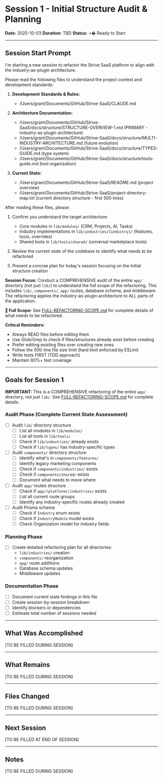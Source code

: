 # Session 1 - Initial Structure Audit & Planning

**Date:** 2025-10-03
**Duration:** TBD
**Status:** =� Ready to Start

---

## Session Start Prompt

I'm starting a new session to refactor the Strive SaaS platform to align with the industry-as-plugin architecture.

Please read the following files to understand the project context and development standards:

1. **Development Standards & Rules:**
   - /Users/grant/Documents/GitHub/Strive-SaaS/CLAUDE.md

2. **Architecture Documentation:**
   - /Users/grant/Documents/GitHub/Strive-SaaS/docs/structure/STRUCTURE-OVERVIEW-1.md (PRIMARY - industry-as-plugin architecture)
   - /Users/grant/Documents/GitHub/Strive-SaaS/docs/structure/MULTI-INDUSTRY-ARCHITECTURE.md (future evolution)
   - /Users/grant/Documents/GitHub/Strive-SaaS/docs/structure/TYPES-GUIDE.md (type system)
   - /Users/grant/Documents/GitHub/Strive-SaaS/docs/structure/tools-guide.md (tool organization)

3. **Current State:**
   - /Users/grant/Documents/GitHub/Strive-SaaS/README.md (project overview)
   - /Users/grant/Documents/GitHub/Strive-SaaS/project-directory-map.txt (current directory structure - first 500 lines)

After reading these files, please:

1. Confirm you understand the target architecture:
   - Core modules in `lib/modules/` (CRM, Projects, AI, Tasks)
   - Industry implementations in `lib/industries/[industry]/` (features, tools, overrides)
   - Shared tools in `lib/tools/shared/` (universal marketplace tools)

2. Review the current state of the codebase to identify what needs to be refactored

3. Present a concise plan for today's session focusing on the initial structure creation

**Session Focus:**
Conduct a COMPREHENSIVE audit of the entire `app/` directory (not just `lib/`) to understand the full scope of the refactoring. This includes `lib/`, `components/`, `app/` routes, database schema, and middleware. The refactoring applies the industry-as-plugin architecture to ALL parts of the application.

**📖 Full Scope:** See [FULL-REFACTORING-SCOPE.md](./FULL-REFACTORING-SCOPE.md) for complete details of what needs to be refactored.

**Critical Reminders:**
- Always READ files before editing them
- Use Glob/Grep to check if files/structures already exist before creating
- Prefer editing existing files over creating new ones
- Follow the 500-line file size limit (hard limit enforced by ESLint)
- Write tests FIRST (TDD approach)
- Maintain 80%+ test coverage

---

## Goals for Session 1

**IMPORTANT:** This is a COMPREHENSIVE refactoring of the entire `app/` directory, not just `lib/`. See [FULL-REFACTORING-SCOPE.md](./FULL-REFACTORING-SCOPE.md) for complete details.

### Audit Phase (Complete Current State Assessment)
- [ ] Audit `lib/` directory structure
  - [ ] List all modules in `lib/modules/`
  - [ ] List all tools in `lib/tools/`
  - [ ] Check if `lib/industries/` already exists
  - [ ] Check if `lib/types/` has industry-specific types

- [ ] Audit `components/` directory structure
  - [ ] Identify what's in `components/features/`
  - [ ] Identify legacy marketing components
  - [ ] Check if `components/industries/` exists
  - [ ] Check if `components/shared/` exists
  - [ ] Document what needs to move where

- [ ] Audit `app/` routes structure
  - [ ] Check if `app/(platform)/industries/` exists
  - [ ] List all current route groups
  - [ ] Identify any industry-specific routes already created

- [ ] Audit Prisma schema
  - [ ] Check if `Industry` enum exists
  - [ ] Check if `IndustryModule` model exists
  - [ ] Check Organization model for industry fields

### Planning Phase
- [ ] Create detailed refactoring plan for all directories:
  - `lib/industries/` creation
  - `components/` reorganization
  - `app/` route additions
  - Database schema updates
  - Middleware updates

### Documentation Phase
- [ ] Document current state findings in this file
- [ ] Create session-by-session breakdown
- [ ] Identify blockers or dependencies
- [ ] Estimate total number of sessions needed

---

## What Was Accomplished

[TO BE FILLED DURING SESSION]

---

## What Remains

[TO BE FILLED DURING SESSION]

---

## Files Changed

[TO BE FILLED DURING SESSION]

---

## Next Session

[TO BE FILLED AT END OF SESSION]

---

## Notes

[TO BE FILLED DURING SESSION]
